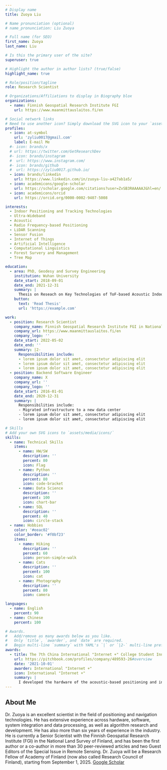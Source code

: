 ```yaml
---
# Display name
title: Zuoya Liu

# Name pronunciation (optional)
# name_pronunciation: Liu Zuoya

# Full name (for SEO)
first_name: Zuoya
last_name: Liu

# Is this the primary user of the site?
superuser: true

# Highlight the author in author lists? (true/false)
highlight_name: true

# Role/position/tagline
role: Research Scientist

# Organizations/Affiliations to display in Biography blox
organizations:
  - name: Finnish Geospatial Research Institute FGI
    url: https://www.maanmittauslaitos.fi/en

# Social network links
# Need to use another icon? Simply download the SVG icon to your `assets/media/icons/` folder.
profiles:
  - icon: at-symbol
    url: 'zyliu0017@gmail.com'
    label: E-mail Me
  #- icon: brands/x
  # url: https://twitter.com/GetResearchDev
  #- icon: brands/instagram
  #  url: https://www.instagram.com/
  #- icon: brands/github
  #  url: https://zyliu0017.github.io/
  - icon: brands/linkedin
    url: https://www.linkedin.com/in/zuoya-liu-a427ab1a5/
  - icon: academicons/google-scholar
    url: https://scholar.google.com/citations?user=ZvSB3RAAAAAJ&hl=en/
  - icon: academicons/orcid
    url: https://orcid.org/0000-0002-9407-5008

interests:
  - Indoor Positioning and Tracking Technologies
  - Ultra-Wideband
  - Acoustic
  - Radio Frequency-based Positioning
  - LiDAR Scanning
  - Sensor Fusion
  - Internet of Things
  - Artificial Intelligence
  - Computational Linguistics
  - Forest Survery and Management
  - Tree Map

education:
  - area: PhD, Geodesy and Survey Engineering
    institution: Wuhan University
    date_start: 2018-09-01
    date_end: 2021-12-31
    summary: |
      Thesis on Reseach on Key Technologies of ToF-based Acoustic Indoor Positioning System. Supervised by [Prof. Ruizhi Chen](https://sds.cuhk.edu.cn/teacher/2070).
    button:
      text: 'Read Thesis'
      url: 'https://example.com'

work:
  - position: Research Scientist
    company_name: Finnish Geospatial Research Institute FGI in National Land Survery of Finland
    company_url: https://www.maanmittauslaitos.fi/en
    company_logo: ''
    date_start: 2022-05-02
    date_end: ''
    summary: |2-
      Responsibilities include:
      - lorem ipsum dolor sit amet, consectetur adipiscing elit
      - lorem ipsum dolor sit amet, consectetur adipiscing elit
      - lorem ipsum dolor sit amet, consectetur adipiscing elit
  - position: Backend Software Engineer
    company_name: X
    company_url: ''
    company_logo: ''
    date_start: 2016-01-01
    date_end: 2020-12-31
    summary: |
      Responsibilities include:
      - Migrated infrastructure to a new data center
      - lorem ipsum dolor sit amet, consectetur adipiscing elit
      - lorem ipsum dolor sit amet, consectetur adipiscing elit

# Skills
# Add your own SVG icons to `assets/media/icons/`
skills:
  - name: Technical Skills
    items:
      - name: HW/SW
        description: ''
        percent: 80
        icon: Flag
      - name: Python
        description: ''
        percent: 80
        icon: code-bracket
      - name: Data Science
        description: ''
        percent: 100
        icon: chart-bar
      - name: SQL
        description: ''
        percent: 40
        icon: circle-stack
  - name: Hobbies
    color: '#eeac02'
    color_border: '#f0bf23'
    items:
      - name: Hiking
        description: ''
        percent: 60
        icon: person-simple-walk
      - name: Cats
        description: ''
        percent: 100
        icon: cat
      - name: Photography
        description: ''
        percent: 80
        icon: camera

languages:
  - name: English
    percent: 90
  - name: Chinese
    percent: 100

# Awards.
#   Add/remove as many awards below as you like.
#   Only `title`, `awarder`, and `date` are required.
#   Begin multi-line `summary` with YAML's `|` or `|2-` multi-line prefix and indent 2 spaces below.
awards:
  - title: The 7th China International "Internet +" College Student Innovation and Entrepreneurship Competition
    url: https://pitchbook.com/profiles/company/489593-26#overview
    date: '2021-10-01'
    awarder: International "Internet +"
    icon: International "Internet +"
    summary: |
      I developed the hardware of the acoustic-based positioning and integrated related embedded software into the RSIC-V-based chip.
---
```


## About Me

Dr. Zuoya is an excellent scientist in the field of positioning and navigation technologies. He has extensive experience across hardware, software, system integration and data processing, as well as algorithm research and development. He has also more than six years of experience in the industry. He is currently a Senior Scientist with the Finnish Geospatial Research Institute (FGI) in the National Land Survey of Finland, and has been the first author or a co-author in more than 30 peer-reviewed articles and two Guest Editors of the Special Issue in Remote Sensing. Dr. Zuoya will be a Research Fellow of Academy of Finland (now also called Research Council of Finland), starting from September 1, 2025. [Google Scholar](https://scholar.google.com/citations?user=ZvSB3RAAAAAJ&hl=en/)
